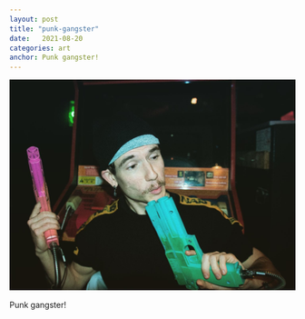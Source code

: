 ```yaml
---
layout: post
title: "punk-gangster"
date:   2021-08-20
categories: art
anchor: Punk gangster!
---
```


![punk-gangster](/img/arts/punk-gangster.jpg)


<span class='image-details'>
Punk gangster!
</span>
